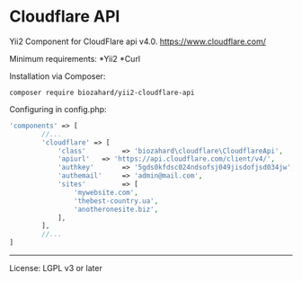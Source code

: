 Cloudflare API
==================

Yii2 Component for CloudFlare api v4.0. https://www.cloudflare.com/

Minimum requirements:
 *Yii2
 *Curl

Installation via Composer:

`composer require biozahard/yii2-cloudflare-api`


Configuring in config.php:

```php
'components' => [
		//...
        'cloudflare' => [
            'class'         => 'biozahard\cloudflare\CloudflareApi',
            'apiurl'   => 'https://api.cloudflare.com/client/v4/',
            'authkey'       => '5gds0kfdsc024ndsofsj049jisdofjsd034jw',
            'authemail'     => 'admin@mail.com',
            'sites'         => [
                'mywebsite.com',
                'thebest-country.ua',
                'anotheronesite.biz',
            ],
        ],
		//...
]
```

***

License: LGPL v3 or later
